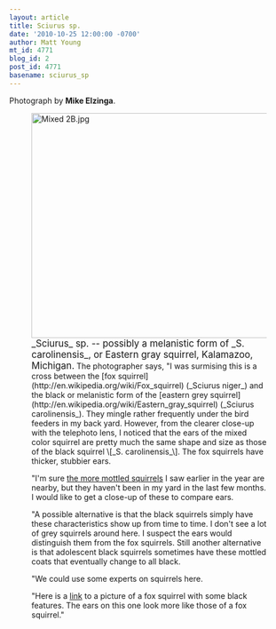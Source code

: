 ```yaml
---
layout: article
title: Sciurus sp.
date: '2010-10-25 12:00:00 -0700'
author: Matt Young
mt_id: 4771
blog_id: 2
post_id: 4771
basename: sciurus_sp
---
```

Photograph by **Mike Elzinga**.

<figure>
<img src="{{ site.baseurl }}/uploads/2010/Mixed%202B.jpg" alt="Mixed 2B.jpg" width="600" height="405" />
<figcaption markdown="span">
<big>_Sciurus_ sp. -- possibly a melanistic form of _S. carolinensis_, or Eastern gray squirrel, Kalamazoo, Michigan.</big> The photographer says, "I was surmising this is a cross between the [fox squirrel](http://en.wikipedia.org/wiki/Fox_squirrel) (_Sciurus niger_) and the black or melanistic form of the [eastern grey squirrel](http://en.wikipedia.org/wiki/Eastern_gray_squirrel) (_Sciurus carolinensis_).  They mingle rather frequently under the bird feeders in my back yard.  However, from the clearer close-up with the telephoto lens, I noticed that the ears of the mixed color squirrel are pretty much the same shape and size as those of the black squirrel \[_S. carolinensis_\].  The fox squirrels have thicker, stubbier ears.

"I'm sure [the more mottled squirrels](http://pandasthumb.org/archives/2010/07/sciurus-niger.html#comment-223580) I saw earlier in the year are nearby, but they haven't been in my yard in the last few months.  I would like to get a close-up of these to compare ears.

"A possible alternative is that the black squirrels simply have these characteristics show up from time to time.  I don't see a lot of grey squirrels around here. I suspect the ears would distinguish them from the fox squirrels. Still another alternative is that adolescent black squirrels sometimes have these mottled coats that eventually change to all black.

"We could use some experts on squirrels here.

"Here is a [link](http://www.thesquirrelboard.com/forums/showthread.php?t=3664) to a picture of a fox squirrel with some black features.  The ears on this one look more like those of a fox squirrel."

</figcaption>
</figure>
